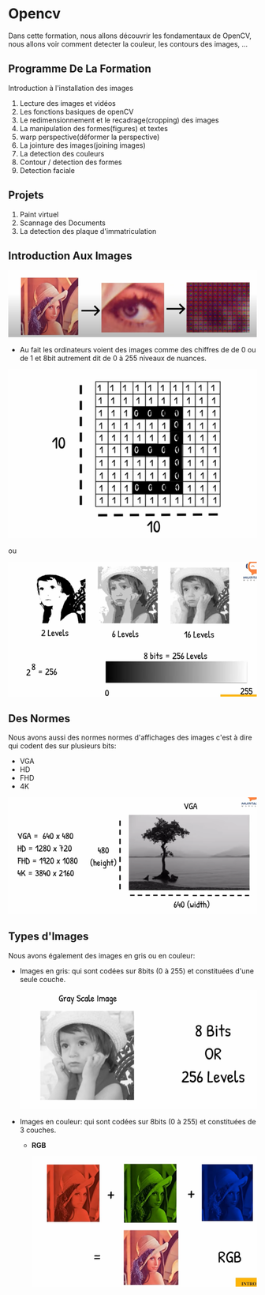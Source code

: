 # Opencv

Dans cette formation, nous allons découvrir les fondamentaux de OpenCV,
nous allons voir comment detecter la couleur, les contours des images, ...

## Programme De La Formation

Introduction à l'installation des images

1. Lecture des images et vidéos
2. Les fonctions basiques de openCV
3. Le redimensionnement et le recadrage(cropping) des images
4. La manipulation des formes(figures) et textes
5. warp perspective(déformer la perspective)
6. La jointure des images(joining images)
7. La detection des couleurs
8. Contour / detection des formes
9. Detection faciale

## Projets

1. Paint virtuel
2. Scannage des Documents
3. La detection des plaque d'immatriculation

## Introduction Aux Images

![image](images/1.png)

* Au fait les ordinateurs voient des images comme des chiffres de de 0 ou de 1 et  8bit autrement dit de 0 à 255 niveaux de nuances.

![image](images/2.png)


ou 

![image](images/4.png)

## Des Normes

Nous avons aussi des normes normes d'affichages des images c'est à dire qui codent des sur plusieurs bits:
* VGA
* HD
* FHD
* 4K

![image](images/3.png)

## Types d'Images

Nous avons également des images en gris ou en couleur: 
* Images en gris: qui sont codées sur 8bits (0 à 255) et constituées d'une seule couche.

  
  ![image](images/6.png)

* Images en couleur: qui sont codées sur 8bits (0 à 255) et constituées de 3 couches.

  * **RGB**
  
    ![image](images/7.png)
